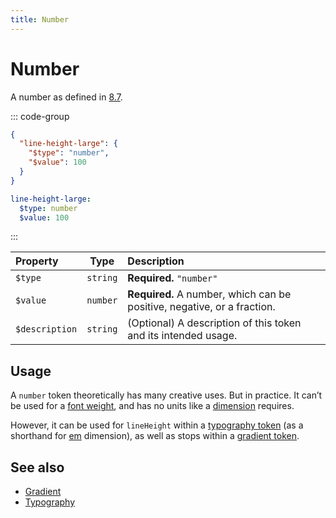 ```yaml
---
title: Number
---
```


# Number

A number as defined in [8.7](https://design-tokens.github.io/community-group/format/#number).

::: code-group

```json [JSON]
{
  "line-height-large": {
    "$type": "number",
    "$value": 100
  }
}
```

```yaml [YAML]
line-height-large:
  $type: number
  $value: 100
```

:::

| Property       |   Type   | Description                                                             |
| :------------- | :------: | :---------------------------------------------------------------------- |
| `$type`        | `string` | **Required.** `"number"`                                                |
| `$value`       | `number` | **Required.** A number, which can be positive, negative, or a fraction. |
| `$description` | `string` | (Optional) A description of this token and its intended usage.          |

## Usage

A `number` token theoretically has many creative uses. But in practice. It can’t be used for a [font weight](/tokens/font-weight), and has no units like a [dimension](/tokens/dimension) requires.

However, it can be used for `lineHeight` within a [typography token](/tokens/typography) (as a shorthand for [em](https://developer.mozilla.org/en-US/docs/Learn/CSS/Building_blocks/Values_and_units#relative_length_units) dimension), as well as stops within a [gradient token](/tokens/gradient).

## See also

- [Gradient](/tokens/gradient)
- [Typography](/tokens/typography)
